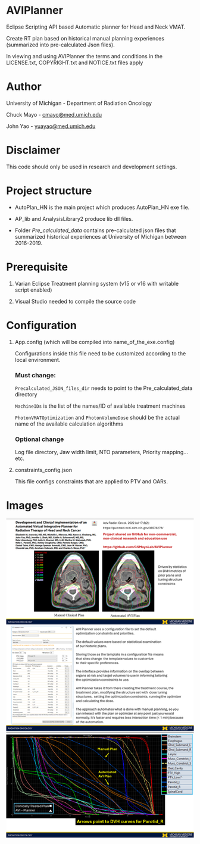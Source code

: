 # AVIPlanner

Eclipse Scripting API based Automatic planner for Head and Neck VMAT.

Create RT plan based on historical manual planning experiences (summarized into pre-calculated Json files).

In viewing and using AVIPlanner the terms and conditions in the LICENSE.txt, COPYRIGHT.txt and NOTICE.txt files apply

# Author

University of Michigan - Department of Radiation Oncology

Chuck Mayo - cmayo@med.umich.edu

John Yao - yuayao@med.umich.edu

# Disclaimer

This code should only be used in research and development settings.

# Project structure

- AutoPlan_HN is the main project which produces AutoPlan_HN exe file.

- AP_lib and AnalysisLibrary2 produce lib dll files.

- Folder *Pre_calculated_data* contains pre-calculated json files that summarized historical experiences at University of Michigan between 2016-2019.

# Prerequisite

1. Varian Eclipse Treatment planning system (v15 or v16 with writable script enabled)

2. Visual Studio needed to compile the source code




# Configuration

1. App.config (which will be compiled into name_of_the_exe.config)

   Configurations inside this file need to be customized according to the local environment.
  
   ### Must change:
   
      `Precalculated_JSON_files_dir` needs to point to the Pre_calculated_data directory

      `MachineIDs` is the list of the names/ID of available treatment machines

      `PhotonVMATOptimization` and `PhotonVolumeDose` should be the actual name of the available calculation algorithms

   ### Optional change
      
      Log file directory, Jaw width limit, NTO parameters, Priority mapping... etc.

2. constraints_config.json

   This file configs constraints that are applied to PTV and OARs.


# Images
![Publication and Isodoses](./AVIPlanner_Publication_Isodose.png)
![Interface and Function](./AVIPlanner_Interface_Function.png)
![DVH Curve Comparison](./AVIPlanner_DVHCurveComparison.png)
